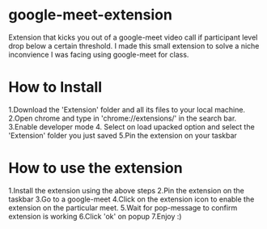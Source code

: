 # google-meet-extension
Extension that kicks you out of a google-meet video call if participant level drop below a certain threshold.
I made this small extension to solve a niche inconvience I was facing using google-meet for class.



# How to Install
1.Download the 'Extension' folder and all its files to your local machine.
2.Open chrome and type in 'chrome://extensions/' in the search bar.
3.Enable developer mode
4. Select on load upacked option and select the 'Extension' folder you just saved
5.Pin the extension on your taskbar


# How to use the extension
1.Install the extension using the above steps
2.Pin the extension on the taskbar
3.Go to a google-meet
4.Click on the extension icon to enable the extension on the particular meet.
5.Wait for pop-message to confirm extension is working
6.Click 'ok' on popup 
7.Enjoy :)
